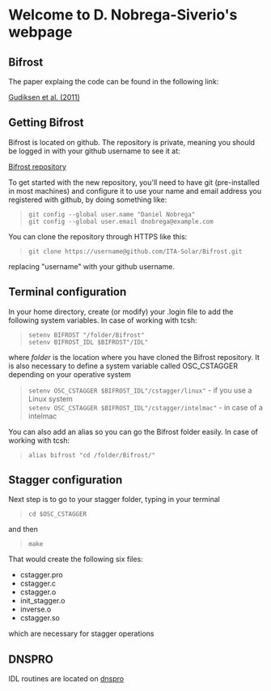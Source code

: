 # Welcome to D. Nobrega-Siverio's webpage

## Bifrost

The paper explaing the code can be found in the following link:

[Gudiksen et al. (2011)](https://www.aanda.org/articles/aa/pdf/2011/07/aa16520-11.pdf)

## Getting Bifrost

Bifrost is located on github. The repository is private, meaning you
should be logged in with your github username to see it at:

[Bifrost repository](https://github.com/ITA-Solar/Bifrost)

To get started with the new repository, you'll need to have git
(pre-installed in most machines) and configure it to use your name and
email address you registered with github, by doing something like:

> `git config --global user.name "Daniel Nobrega"`  
> `git config --global user.email dnobrega@example.com`

You can clone the repository through HTTPS like this:

> `git clone https://username@github.com/ITA-Solar/Bifrost.git`

replacing "username" with your github username.

## Terminal configuration

In your home directory, create (or modify) your .login file to add the following system variables.
In case of working with tcsh:

> `setenv BIFROST "/folder/Bifrost"`  
> `setenv BIFROST_IDL $BIFROST"/IDL"`  

where _folder_ is the location where you have cloned the Bifrost repository.
It is also necessary to define a system variable called OSC_CSTAGGER 
depending on your operative system

> `setenv OSC_CSTAGGER $BIFROST_IDL"/cstagger/linux"` - if you use a Linux system  
> `setenv OSC_CSTAGGER $BIFROST_IDL"/cstagger/intelmac"` - in case of a intelmac


You can also add an alias so you can go the Bifrost folder easily.
In case	of working with	tcsh:

> `alias bifrost "cd /folder/Bifrost/"`

## Stagger configuration

Next step is to go to your stagger folder, typing in your terminal

> `cd $OSC_CSTAGGER`

and then

> `make`

That would create the following six files:

* cstagger.pro
* cstagger.c
* cstagger.o
* init_stagger.o
* inverse.o
* cstagger.so

which are necessary for stagger operations 

## DNSPRO

IDL routines are located on
[dnspro](https://github.com/dnobrega/)